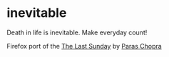 # inevitable 

Death in life is inevitable. Make everyday count!

Firefox port of the [The Last Sunday](https://chromewebstore.google.com/detail/the-last-sunday-plan-achi/ohpgajipapfmedakbpgcdcaicbmpchkb) by [Paras Chopra](https://x.com/paraschopra)
